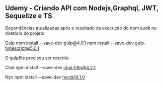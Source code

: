 ## Udemy - Criando API com Nodejs,Graphql, JWT, Sequelize e TS

Dependências atualizadas após o resultado da execução do npm audit no diretório do projeto

Gulp
npm install --save-dev gulp@4.0.1
npm install --save-dev gulp-typescript@5.0.1 

O gulpfile precisou ser rescrito.

Chai
npm install --save-dev chai-http@4.2.1 

Nyc
npm install --save-dev nyc@14.1.0
